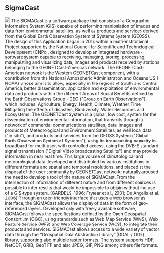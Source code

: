## SigmaCast
![](http://pituna.cptec.inpe.br/sigmacast/img/projeto/banner-projeto.jpg)
The SIGMACast is a software package that consists of a Geographic Information System (GIS) capable of performing manipulation of images and data from environmental satellites, as well as products and services derived from the Global Earth Observation System of Systems System (GEOSS).
The design of this Application began  in 2014 within a multi-institutional Project supported by the National Council for Scientific and Technological Development (CNPq), designed to develop  an integrated hardware - software system capable to receiving, managing, storing, processing, manipulating and visualizing data, images and products received by stations belonging to the GEONETCast-Americas network.
The GEONETCast-Americas network is the Western GEONETCast component, with a contribution from the National Atmospheric Administration and Oceans US ( NOAA) whose aim is to allow, especially in the regions of South and Central America, better dissemination, application and exploitation of environmental data and products within the different   Areas of Social Benefits defined by the Earth Observations Group - GEO ("Group on Earth Observations"), which includes: Agriculture, Energy, Health, Climate, Weather Time, Mitigating the effects of disasters, Biodiversity, Water Resources and Ecosystems.
The GEONETCast System is a global, low cost, system for the dissemination of environmental information, that transmits through a network of commercial communications satellites, data, images and products of Meteorological and Environment Satellites, as well local data ("in situ"), and products and services from the GEOSS System ("Global Earth Observation System of Systems"), using its broadcasting capacity in broadband for multi-user, with controlled access,  using the DVB-S standard signal transmission ("Digital Video broadcasting Satellite") and may provide information in near real time.
This large volume of climatological and meteorological data developed and distributed by various institutions in different formats and spatial and temporal resolutions, and placed at the disposal of the user community by GEONETCast network; naturally aroused the need to develop a tool of the nature of SIGMACast.
From the intersection of information of different nature and from different sources is possible to infer results that would be impossible to obtain without the use of a GIS-type system. (GARDELS, 1996; Fryrear et al., 2001; De Angelis et al. 2006)
Through an user-friendly interface that uses a Web browser as interface, the SIGMACast allows the display of data in the form of geo- referenced layers. Developed only with freely available software, SIGMACast follows the specifications defined by the Open Geospatial Consortium (OGC), using standards such as Web Map Service (WMS), Web Feature Service (WFS) and Web Coverage Service (WCS), to integrate their products and services.
SIGMACast allows access to a wide variety of vector data through the “Geospatial Data Abstraction Library” (GDAL / OGR) library, supporting also multiple raster formats. The system supports HDF, NetCDF, GRIB, GeoTIFF and also JPEG, GIF, PNG among others file formats.
